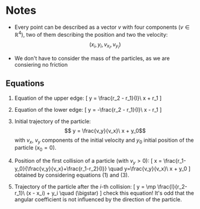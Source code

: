 # Notes
- Every point can be described as a vector $v$ with four components ($v \in \mathbb{R}^4$), two of them describing the position and two the velocity:
$$(x_i, y_i, v_{x_i}, v_{y_i}) $$

- We don't have to consider the mass of the particles, as we are consiering no friction


## Equations

1. Equation of the upper edge:
\[ y = \frac{r_2 - r_1}{l}\ x + r_1 \]
2. Equation of the lower edge:
\[ y = -\frac{r_2 - r_1}{l}\ x - r_1 \]

3. Initial trajectory of the particle:
$$ y = \frac{v_y}{v_x}\ x + y_0$$
with $v_x$, $v_y$ components of the initial velocity and $y_0$ initial position of the particle ($x_0 =0$).

5. Position of the first collision of a particle (with $v_y>0$):
\[ x = \frac{r_1-y_0}{\frac{v_y}{v_x}+\frac{r_1-r_2}{l}} \quad y=\frac{v_y}{v_x}\ x + y_0 \]
obtained by considering equations (1) and (3).

6. Trajectory of the particle after the $i$-th collision:
\[ y = \mp \frac{l}{r_2-r_1}\ (x - x_i) + y_i \quad (\bigstar) \]
check this equation! It's odd that the angular coefficient is not influenced by the direction of the particle.
